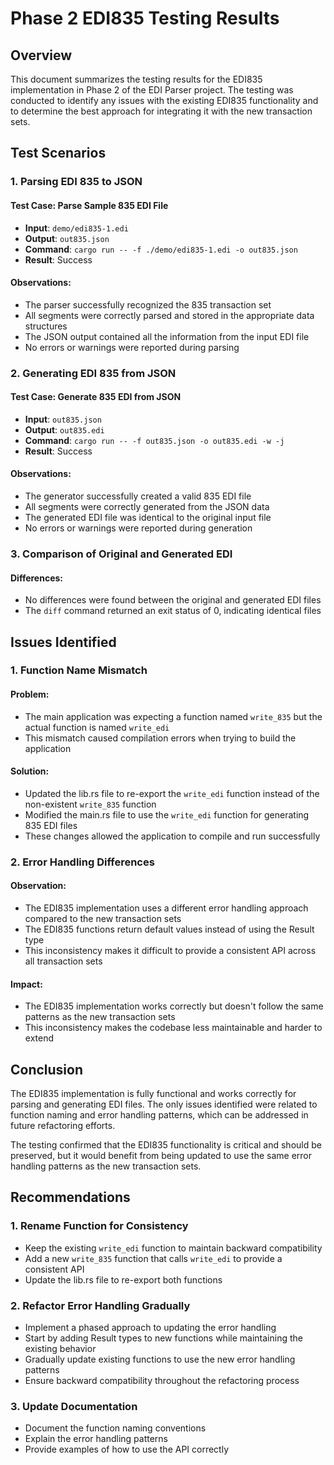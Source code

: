 # Phase 2 EDI835 Testing Results

## Overview

This document summarizes the testing results for the EDI835 implementation in Phase 2 of the EDI Parser project. The testing was conducted to identify any issues with the existing EDI835 functionality and to determine the best approach for integrating it with the new transaction sets.

## Test Scenarios

### 1. Parsing EDI 835 to JSON

#### Test Case: Parse Sample 835 EDI File
- **Input**: `demo/edi835-1.edi`
- **Output**: `out835.json`
- **Command**: `cargo run -- -f ./demo/edi835-1.edi -o out835.json`
- **Result**: Success

#### Observations:
- The parser successfully recognized the 835 transaction set
- All segments were correctly parsed and stored in the appropriate data structures
- The JSON output contained all the information from the input EDI file
- No errors or warnings were reported during parsing

### 2. Generating EDI 835 from JSON

#### Test Case: Generate 835 EDI from JSON
- **Input**: `out835.json`
- **Output**: `out835.edi`
- **Command**: `cargo run -- -f out835.json -o out835.edi -w -j`
- **Result**: Success

#### Observations:
- The generator successfully created a valid 835 EDI file
- All segments were correctly generated from the JSON data
- The generated EDI file was identical to the original input file
- No errors or warnings were reported during generation

### 3. Comparison of Original and Generated EDI

#### Differences:
- No differences were found between the original and generated EDI files
- The `diff` command returned an exit status of 0, indicating identical files

## Issues Identified

### 1. Function Name Mismatch

#### Problem:
- The main application was expecting a function named `write_835` but the actual function is named `write_edi`
- This mismatch caused compilation errors when trying to build the application

#### Solution:
- Updated the lib.rs file to re-export the `write_edi` function instead of the non-existent `write_835` function
- Modified the main.rs file to use the `write_edi` function for generating 835 EDI files
- These changes allowed the application to compile and run successfully

### 2. Error Handling Differences

#### Observation:
- The EDI835 implementation uses a different error handling approach compared to the new transaction sets
- The EDI835 functions return default values instead of using the Result type
- This inconsistency makes it difficult to provide a consistent API across all transaction sets

#### Impact:
- The EDI835 implementation works correctly but doesn't follow the same patterns as the new transaction sets
- This inconsistency makes the codebase less maintainable and harder to extend

## Conclusion

The EDI835 implementation is fully functional and works correctly for parsing and generating EDI files. The only issues identified were related to function naming and error handling patterns, which can be addressed in future refactoring efforts.

The testing confirmed that the EDI835 functionality is critical and should be preserved, but it would benefit from being updated to use the same error handling patterns as the new transaction sets.

## Recommendations

### 1. Rename Function for Consistency

- Keep the existing `write_edi` function to maintain backward compatibility
- Add a new `write_835` function that calls `write_edi` to provide a consistent API
- Update the lib.rs file to re-export both functions

### 2. Refactor Error Handling Gradually

- Implement a phased approach to updating the error handling
- Start by adding Result types to new functions while maintaining the existing behavior
- Gradually update existing functions to use the new error handling patterns
- Ensure backward compatibility throughout the refactoring process

### 3. Update Documentation

- Document the function naming conventions
- Explain the error handling patterns
- Provide examples of how to use the API correctly

